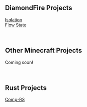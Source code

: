 <h2>DiamondFire Projects</h2>
<a href="isolation.html">Isolation</a><br>
<a href="flowstate.md">Flow State</a><br>
<br>
<br>
<h2>Other Minecraft Projects</h2>
Coming soon!<br>
<br>
<br>
<h2>Rust Projects</h2>
<a href="comprs.md">Comp-RS</a><br>